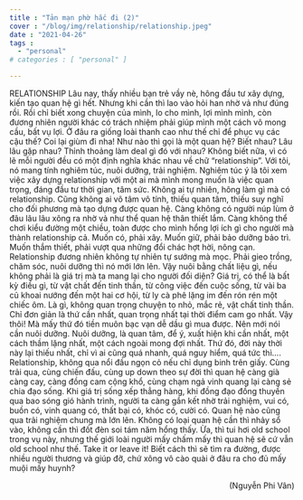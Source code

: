 ```yaml
---
title : "Tản mạn phờ hắc đi (2)"
cover : "/blog/img/relationship/relationship.jpeg"
date : "2021-04-26"
tags : 
  - "personal"
# categories : [ "personal" ]

---
```


RELATIONSHIP
Lâu nay, thấy nhiều bạn trẻ vầy nè, hông đầu tư xây dựng, kiến tạo quan hệ gì hết. Nhưng khi cần thì lao vào hỏi han nhờ vả như đúng rồi. Rồi chỉ biết xong chuyện của mình, lo cho mình, lợi mình mình, còn đương nhiên người khác có trách nhiệm phải giúp mình một cách vô mong cầu, bất vụ lợi. Ở đâu ra giống loài thanh cao như thế chỉ để phục vụ các cậu thế? Coi lại giùm đi nha! 
Như nào thì gọi là một quan hệ? Biết nhau? Lâu lâu gặp nhau? Thỉnh thoảng làm deal gì đó với nhau? Không biết nữa, vì có lẽ mỗi người đều có một định nghĩa khác nhau về chữ “relationship”. Với tôi, nó mang tính nghiêm túc, nuôi dưỡng, trải nghiệm. 
Nghiêm túc ý là tôi xem việc xây dựng relationship với một ai mà mình mong muốn là việc quan trọng, đáng đầu tư thời gian, tâm sức. Không ai tự nhiên, hông làm gì mà có relationship. Cũng không ai vô tâm vô tính, thiếu quan tâm, thiếu suy nghĩ cho đối phương mà tạo dựng được quan hệ. Càng không có người núp lùm ở đâu lâu lâu xông ra nhờ vả như thể quan hệ thân thiết lắm. Càng không thể chơi kiểu đường một chiều, toàn được cho mình hổng lợi ích gì cho người mà thành relationship cả. Muốn có, phải xây. Muốn giữ, phải bảo dưỡng bảo trì. Muốn thắm thiết, phải vượt qua những đổi chác hợt hời, nông cạn. 
Relationship đương nhiên không tự nhiên tự sướng mà mọc. Phải gieo trồng, chăm sóc, nuôi dưỡng thì nó mới lớn lên. Vậy nuôi bằng chất liệu gì, nếu không phải là giá trị mà ta mang lại cho người đối diện? Giá trị, có thể là bất kỳ điều gì, từ vật chất đến tinh thần, từ công việc đến cuộc sống, từ vài ba củ khoai nướng đến một hai cơ hội, từ ly cà phê lặng im đến rón rén một chiếc ôm. Là gì, không quan trọng chuyện to nhỏ, mắc rẻ, vật chất tinh thần. Chỉ đơn giản là thứ cần nhất, quan trọng nhất tại thời điểm cam go nhất. Vậy thôi! Mà mấy thứ đó tiền muôn bạc vạn dễ dầu gì mua được. Nên mới nói cần nuôi dưỡng. Nuôi dưỡng, là quan tâm, để ý, xuất hiện khi cần nhất, một cách thầm lặng nhất, một cách ngoài mong đợi nhất. Thứ đó, đời này thời này lại thiếu nhất, chỉ vì ai cũng quá nhanh, quá nguy hiểm, quá tức thì....
Relationship, không qua nổi đầu ngọn cỏ nếu chỉ dụng binh trên giấy. Cùng trải qua, cùng chiến đấu, cùng up down theo sự đời thì quan hệ càng già càng cay, càng đồng cam cộng khổ, cùng chạm ngả vinh quang lại càng sẻ chia đạo sống. Khi giá trị sống xếp thẳng hàng, khi đồng đạo đồng thuyền qua bao sóng gió hành trình, người ta càng gắn kết nhờ trải nghiệm, vui có, buồn có, vinh quang có, thất bại có, khóc có, cười có. Quan hệ nào cũng qua trải nghiệm chung mà lớn lên. Không có loại quan hệ cần thì nhảy sổ vào, không cần thì đốt đèn soi tám năm hổng thấy. 
Ừa, thì tui hơi old school trong vụ này, nhưng thế giới loài người mấy chấm mấy thì quan hệ sẽ cứ vẫn old school như thế. Take it or leave it! Biết cách thì sẽ tìm ra đường, được nhiều người thương và giúp đỡ, chứ xông vô cào quài ở đâu ra cho đủ mấy muội mấy huynh?

<div style="text-align: right"> (Nguyễn Phi Vân) </div>
